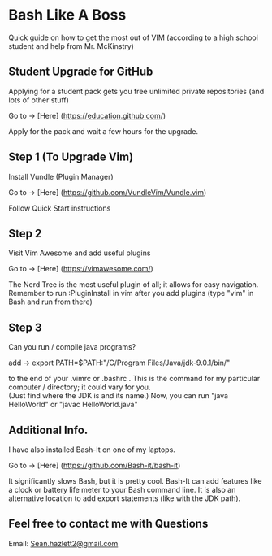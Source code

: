 # Bash Like A Boss
Quick guide on how to get the most out of VIM (according to a high school student and help from Mr. McKinstry)

## Student Upgrade for GitHub 
Applying for a student pack gets you free unlimited private repositories (and lots of other stuff)

Go to -> [Here] (https://education.github.com/)

Apply for the pack and wait a few hours for the upgrade.  

## Step 1 (To Upgrade Vim)
Install Vundle (Plugin Manager)

Go to -> [Here] (https://github.com/VundleVim/Vundle.vim)

Follow Quick Start instructions

## Step 2 
Visit Vim Awesome and add useful plugins

Go to -> [Here] (https://vimawesome.com/)

The Nerd Tree is the most useful plugin of all; it allows for easy navigation.  
Remember to run :PluginInstall in vim after you add plugins (type "vim" in Bash and run from there)

## Step 3 
Can you run / compile java programs? 

add ->    export PATH=$PATH:"/C/Program Files/Java/jdk-9.0.1/bin/"

to the end of your .vimrc or .bashrc . 
This is the command for my particular computer / directory; it could vary for you.  
(Just find where the JDK is and its name.)
Now, you can run "java HelloWorld" or "javac HelloWorld.java"

## Additional Info. 
I have also installed Bash-It on one of my laptops.  

Go to -> [Here] (https://github.com/Bash-it/bash-it)

It significantly slows Bash, but it is pretty cool.
Bash-It can add features like a clock or battery life meter to your Bash command line. 
It is also an alternative location to add export statements (like with the JDK path).

## Feel free to contact me with Questions
Email: Sean.hazlett2@gmail.com 
